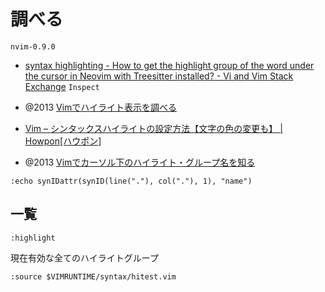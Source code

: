 # 調べる

`nvim-0.9.0`

- [syntax highlighting - How to get the highlight group of the word under the cursor in Neovim with Treesitter installed? - Vi and Vim Stack Exchange](https://vi.stackexchange.com/questions/39781/how-to-get-the-highlight-group-of-the-word-under-the-cursor-in-neovim-with-trees)
  `Inspect`

- @2013 [Vimでハイライト表示を調べる](https://rcmdnk.com/blog/2013/12/01/computer-vim/)
- [Vim – シンタックスハイライトの設定方法【文字の色の変更も】 | Howpon[ハウポン]](https://howpon.com/21776#i-5)
- @2013 [Vimでカーソル下のハイライト・グループ名を知る](https://hail2u.net/blog/software/vim-show-highlight-group-name-under-cursor.html)

```vim
:echo synIDattr(synID(line("."), col("."), 1), "name")
```

## 一覧

```vim
:highlight
```

現在有効な全てのハイライトグループ

```vim
:source $VIMRUNTIME/syntax/hitest.vim
```

